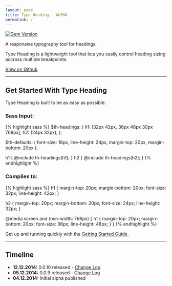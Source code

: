 ```yaml
---
layout: page
title: Type Heading - ALPHA
permalink: /
---
```

[![Gem Version](https://badge.fury.io/rb/type-heading.svg)](http://badge.fury.io/rb/type-heading)

<p class="type-lede">A responsive typography tool for headings.</p>

Type Heading is a lightweight tool that lets you easily control heading sizing
accross multiple breakpoints.

<a href="https://github.com/ellioseven/type-heading" class="button">View on Github</a>

---

## Get Started With Type Heading

Type Heading is built to be as easy as possible:

### Sass Input:

{% highlight sass %}
$th-headings: ( 
  h1: (32px 42px, 36px 48px 30px 768px),
  h2: (24px 32px),
);

$th-defaults: (
  font-size: 16px,
  line-height: 24px,
  margin-top: 20px,
  margin-bottom: 20px
  );

h1 { @include th-headings(h1); }
h2 { @include th-headings(h2); }
{% endhighlight %}

### Compiles to:

{% highlight sass %}
h1 {
  margin-top: 20px;
  margin-bottom: 20px;
  font-size: 32px;
  line-height: 42px;
}

h2 {
  margin-top: 20px;
  margin-bottom: 20px;
  font-size: 24px;
  line-height: 32px;
}

@media screen and (min-width: 768px) {
  h1 {
    margin-top: 20px;
    margin-bottom: 20px;
    font-size: 36px;
    line-height: 48px;
  }
}
{% endhighlight %}

Get up and running quickly with the [Getting Started Guide]({{site.url}}/getting-started).

---

## Timeline

* **12.12.2014:** 0.0.10 released - <a href="{{site.url}}/change-log">Change Log</a>
* **05.12.2014:** 0.0.9 released - <a href="{{site.url}}/change-log">Change Log</a>
* **04.12.2014:** Initial alpha published